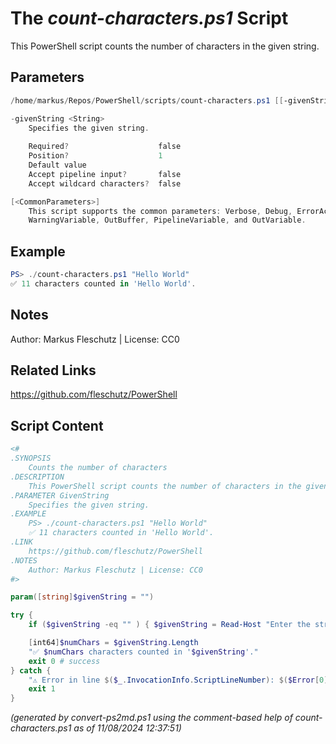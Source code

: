The *count-characters.ps1* Script
===========================

This PowerShell script counts the number of characters in the given string.

Parameters
----------
```powershell
/home/markus/Repos/PowerShell/scripts/count-characters.ps1 [[-givenString] <String>] [<CommonParameters>]

-givenString <String>
    Specifies the given string.
    
    Required?                    false
    Position?                    1
    Default value                
    Accept pipeline input?       false
    Accept wildcard characters?  false

[<CommonParameters>]
    This script supports the common parameters: Verbose, Debug, ErrorAction, ErrorVariable, WarningAction, 
    WarningVariable, OutBuffer, PipelineVariable, and OutVariable.
```

Example
-------
```powershell
PS> ./count-characters.ps1 "Hello World"
✅ 11 characters counted in 'Hello World'.

```

Notes
-----
Author: Markus Fleschutz | License: CC0

Related Links
-------------
https://github.com/fleschutz/PowerShell

Script Content
--------------
```powershell
<#
.SYNOPSIS
	Counts the number of characters
.DESCRIPTION
	This PowerShell script counts the number of characters in the given string.
.PARAMETER GivenString
	Specifies the given string.
.EXAMPLE
	PS> ./count-characters.ps1 "Hello World"
	✅ 11 characters counted in 'Hello World'.
.LINK
	https://github.com/fleschutz/PowerShell
.NOTES
	Author: Markus Fleschutz | License: CC0
#>

param([string]$givenString = "")

try {
	if ($givenString -eq "" ) { $givenString = Read-Host "Enter the string" }

	[int64]$numChars = $givenString.Length
	"✅ $numChars characters counted in '$givenString'." 
	exit 0 # success
} catch {
	"⚠️ Error in line $($_.InvocationInfo.ScriptLineNumber): $($Error[0])"
	exit 1
}
```

*(generated by convert-ps2md.ps1 using the comment-based help of count-characters.ps1 as of 11/08/2024 12:37:51)*
